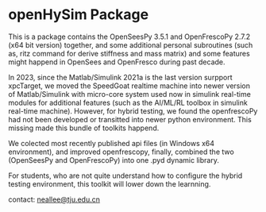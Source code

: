 # openHySim Package

This is a package contains the OpenSeesPy 3.5.1 and OpenFrescoPy 2.7.2 (x64 bit version) together, and some additional personal subroutines (such as, ritz command for derive stiffness and mass matrix) and some features might happend in OpenSees and OpenFresco during past decade.

In 2023, since the Matlab/Simulink 2021a is the last version surpport xpcTarget, we moved the SpeedGoat realtime machine into newer version of Matlab/Simulink with micro-core system used now in simulink real-time modules for additional features (such as the AI/ML/RL toolbox in simulink real-time machine). However, for hybrid testing, we found the openfrescoPy had not been developed or transitted into newer python environment. This missing made this bundle of toolkits happend.

We colected most recently published api files (in Windows x64 environment), and improved openfrescopy, finally, combined the two (OpenSeesPy and OpenFrescoPy) into one .pyd dynamic library.

For students, who are not quite understand how to configure the hybrid testing environment, this toolkit will lower down the learnning.

contact: neallee@tju.edu.cn
